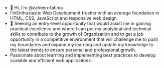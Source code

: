 - 👋 Hi, I’m @zaheen-fatima
-  I’mEnthusiastic Web Development fresher with an average foundation in HTML, CSS, JavaScript and responsive web design.
- 👀 Seeking an entry-level opportunity that would assist me in gaining practical excellence and where I can put my analytical and technical skills to contribute to the growth of Organization and to get a job opportunity in a competitive environment that will challenge me to push my boundaries and expand my learning and update my knowledge to the latest trends to ensure personal and professional growth.
- Passionate about learning and implementing best practices to develop scalable and efficient web applications.



<!---
zaheen-fatima/zaheen-fatima is a ✨ special ✨ repository because its `README.md` (this file) appears on your GitHub profile.
You can click the Preview link to take a look at your changes.
--->
